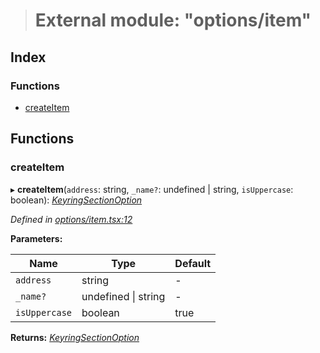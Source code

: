 > # External module: "options/item"

## Index

### Functions

* [createItem](_options_item_.md#createitem)

## Functions

###  createItem

▸ **createItem**(`address`: string, `_name?`: undefined | string, `isUppercase`: boolean): *[KeyringSectionOption](../interfaces/_options_types_.keyringsectionoption.md)*

*Defined in [options/item.tsx:12](https://github.com/polkadot-js/ui/blob/129da68/packages/ui-keyring/src/options/item.tsx#L12)*

**Parameters:**

Name | Type | Default |
------ | ------ | ------ |
`address` | string | - |
`_name?` | undefined \| string | - |
`isUppercase` | boolean | true |

**Returns:** *[KeyringSectionOption](../interfaces/_options_types_.keyringsectionoption.md)*